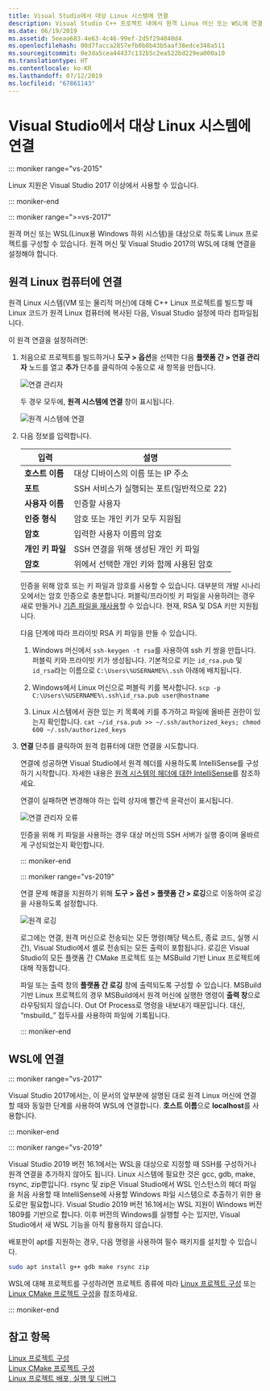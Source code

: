 ```yaml
---
title: Visual Studio에서 대상 Linux 시스템에 연결
description: Visual Studio C++ 프로젝트 내에서 원격 Linux 머신 또는 WSL에 연결하는 방법입니다.
ms.date: 06/19/2019
ms.assetid: 5eeaa683-4e63-4c46-99ef-2d5f294040d4
ms.openlocfilehash: 00d7facca2857efb0b8b43b5aaf38edce348a511
ms.sourcegitcommit: 0e3da5cea44437c132b5c2ea522bd229ea000a10
ms.translationtype: HT
ms.contentlocale: ko-KR
ms.lasthandoff: 07/12/2019
ms.locfileid: "67861143"
---
```

# <a name="connect-to-your-target-linux-system-in-visual-studio"></a>Visual Studio에서 대상 Linux 시스템에 연결

::: moniker range="vs-2015"

Linux 지원은 Visual Studio 2017 이상에서 사용할 수 있습니다.

::: moniker-end

::: moniker range=">=vs-2017"

원격 머신 또는 WSL(Linux용 Windows 하위 시스템)을 대상으로 하도록 Linux 프로젝트를 구성할 수 있습니다. 원격 머신 및 Visual Studio 2017의 WSL에 대해 연결을 설정해야 합니다. 

## <a name="connect-to-a-remote-linux-computer"></a>원격 Linux 컴퓨터에 연결

원격 Linux 시스템(VM 또는 물리적 머신)에 대해 C++ Linux 프로젝트를 빌드할 때 Linux 코드가 원격 Linux 컴퓨터에 복사된 다음, Visual Studio 설정에 따라 컴파일됩니다.

이 원격 연결을 설정하려면:

1. 처음으로 프로젝트를 빌드하거나 **도구 > 옵션**을 선택한 다음 **플랫폼 간 > 연결 관리자** 노드를 열고 **추가** 단추를 클릭하여 수동으로 새 항목을 만듭니다.

   ![연결 관리자](media/settings_connectionmanager.png)

   두 경우 모두에, **원격 시스템에 연결** 창이 표시됩니다.

   ![원격 시스템에 연결](media/connect.png)

1. 다음 정보를 입력합니다.

   | 입력 | 설명
   | ----- | ---
   | **호스트 이름**           | 대상 디바이스의 이름 또는 IP 주소
   | **포트**                | SSH 서비스가 실행되는 포트(일반적으로 22)
   | **사용자 이름**           | 인증할 사용자
   | **인증 형식** | 암호 또는 개인 키가 모두 지원됨
   | **암호**            | 입력한 사용자 이름의 암호
   | **개인 키 파일**    | SSH 연결을 위해 생성된 개인 키 파일
   | **암호**          | 위에서 선택한 개인 키와 함께 사용된 암호

   인증을 위해 암호 또는 키 파일과 암호를 사용할 수 있습니다. 대부분의 개발 시나리오에서는 암호 인증으로 충분합니다. 퍼블릭/프라이빗 키 파일을 사용하려는 경우 새로 만들거나 [기존 파일을 재사용](https://security.stackexchange.com/questions/10203/reusing-private-public-keys)할 수 있습니다. 현재, RSA 및 DSA 키만 지원됩니다. 
   
   다음 단계에 따라 프라이빗 RSA 키 파일을 만들 수 있습니다.

    1. Windows 머신에서 `ssh-keygen -t rsa`를 사용하여 ssh 키 쌍을 만듭니다. 퍼블릭 키와 프라이빗 키가 생성됩니다. 기본적으로 키는 `id_rsa.pub` 및 `id_rsa`라는 이름으로 `C:\Users\%USERNAME%\.ssh` 아래에 배치됩니다.

    1. Windows에서 Linux 머신으로 퍼블릭 키를 복사합니다. `scp -p C:\Users\%USERNAME%\.ssh\id_rsa.pub user@hostname`

    1. Linux 시스템에서 권한 있는 키 목록에 키를 추가하고 파일에 올바른 권한이 있는지 확인합니다. `cat ~/id_rsa.pub >> ~/.ssh/authorized_keys; chmod 600 ~/.ssh/authorized_keys`

1. **연결** 단추를 클릭하여 원격 컴퓨터에 대한 연결을 시도합니다. 

   연결에 성공하면 Visual Studio에서 원격 헤더를 사용하도록 IntelliSense를 구성하기 시작합니다. 자세한 내용은 [원격 시스템의 헤더에 대한 IntelliSense](configure-a-linux-project.md#remote_intellisense)를 참조하세요.

   연결이 실패하면 변경해야 하는 입력 상자에 빨간색 윤곽선이 표시됩니다.

   ![연결 관리자 오류](media/settings_connectionmanagererror.png)

   인증을 위해 키 파일을 사용하는 경우 대상 머신의 SSH 서버가 실행 중이며 올바르게 구성되었는지 확인합니다.

   ::: moniker-end

   ::: moniker range="vs-2019"

   연결 문제 해결을 지원하기 위해 **도구 > 옵션 > 플랫폼 간 > 로깅**으로 이동하여 로깅을 사용하도록 설정합니다.

   ![원격 로깅](media/remote-logging-vs2019.png)

   로그에는 연결, 원격 머신으로 전송되는 모든 명령(해당 텍스트, 종료 코드, 실행 시간), Visual Studio에서 셸로 전송되는 모든 출력이 포함됩니다. 로깅은 Visual Studio의 모든 플랫폼 간 CMake 프로젝트 또는 MSBuild 기반 Linux 프로젝트에 대해 작동합니다.

   파일 또는 출력 창의 **플랫폼 간 로깅** 창에 출력되도록 구성할 수 있습니다. MSBuild 기반 Linux 프로젝트의 경우 MSBuild에서 원격 머신에 실행한 명령이 **출력 창**으로 라우팅되지 않습니다. Out Of Process로 명령을 내보내기 때문입니다. 대신, “msbuild_” 접두사를 사용하여 파일에 기록됩니다.

   ::: moniker-end

## <a name="connect-to-wsl"></a>WSL에 연결

::: moniker range="vs-2017"

Visual Studio 2017에서는, 이 문서의 앞부분에 설명된 대로 원격 Linux 머신에 연결할 때와 동일한 단계를 사용하여 WSL에 연결합니다. **호스트 이름**으로 **localhost**를 사용합니다.

::: moniker-end

::: moniker range="vs-2019"

Visual Studio 2019 버전 16.1에서는 WSL을 대상으로 지정할 때 SSH를 구성하거나 원격 연결을 추가하지 않아도 됩니다. Linux 시스템에 필요한 것은 gcc, gdb, make, rsync, zip뿐입니다. rsync 및 zip은 Visual Studio에서 WSL 인스턴스의 헤더 파일을 처음 사용할 때 IntelliSense에 사용할 Windows 파일 시스템으로 추출하기 위한 용도로만 필요합니다. Visual Studio 2019 버전 16.1에서는 WSL 지원이 Windows 버전 1809를 기반으로 합니다. 이후 버전의 Windows를 실행할 수는 있지만, Visual Studio에서 새 WSL 기능을 아직 활용하지 않습니다.

배포판이 apt를 지원하는 경우, 다음 명령을 사용하여 필수 패키지를 설치할 수 있습니다.

```bash
sudo apt install g++ gdb make rsync zip
```

WSL에 대해 프로젝트를 구성하려면 프로젝트 종류에 따라 [Linux 프로젝트 구성](configure-a-linux-project.md) 또는 [Linux CMake 프로젝트 구성](cmake-linux-project.md)을 참조하세요.

::: moniker-end

## <a name="see-also"></a>참고 항목

[Linux 프로젝트 구성](configure-a-linux-project.md)<br />
[Linux CMake 프로젝트 구성](cmake-linux-project.md)<br />
[Linux 프로젝트 배포, 실행 및 디버그](deploy-run-and-debug-your-linux-project.md)<br />




